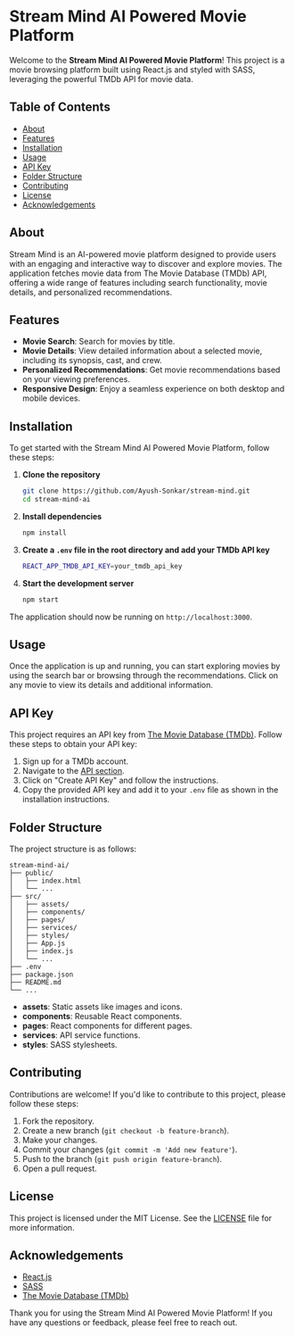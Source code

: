 # Stream Mind AI Powered Movie Platform

Welcome to the **Stream Mind AI Powered Movie Platform**! This project is a movie browsing platform built using React.js and styled with SASS, leveraging the powerful TMDb API for movie data.

## Table of Contents
- [About](#about)
- [Features](#features)
- [Installation](#installation)
- [Usage](#usage)
- [API Key](#api-key)
- [Folder Structure](#folder-structure)
- [Contributing](#contributing)
- [License](#license)
- [Acknowledgements](#acknowledgements)

## About
Stream Mind is an AI-powered movie platform designed to provide users with an engaging and interactive way to discover and explore movies. The application fetches movie data from The Movie Database (TMDb) API, offering a wide range of features including search functionality, movie details, and personalized recommendations.

## Features
- **Movie Search**: Search for movies by title.
- **Movie Details**: View detailed information about a selected movie, including its synopsis, cast, and crew.
- **Personalized Recommendations**: Get movie recommendations based on your viewing preferences.
- **Responsive Design**: Enjoy a seamless experience on both desktop and mobile devices.

## Installation
To get started with the Stream Mind AI Powered Movie Platform, follow these steps:

1. **Clone the repository**
   ```bash
   git clone https://github.com/Ayush-Sonkar/stream-mind.git
   cd stream-mind-ai
   ```

2. **Install dependencies**
   ```bash
   npm install
   ```

3. **Create a `.env` file in the root directory and add your TMDb API key**
   ```bash
   REACT_APP_TMDB_API_KEY=your_tmdb_api_key
   ```

4. **Start the development server**
   ```bash
   npm start
   ```

The application should now be running on `http://localhost:3000`.

## Usage
Once the application is up and running, you can start exploring movies by using the search bar or browsing through the recommendations. Click on any movie to view its details and additional information.

## API Key
This project requires an API key from [The Movie Database (TMDb)](https://www.themoviedb.org/documentation/api). Follow these steps to obtain your API key:

1. Sign up for a TMDb account.
2. Navigate to the [API section](https://www.themoviedb.org/settings/api).
3. Click on "Create API Key" and follow the instructions.
4. Copy the provided API key and add it to your `.env` file as shown in the installation instructions.

## Folder Structure
The project structure is as follows:

```
stream-mind-ai/
├── public/
│   ├── index.html
│   └── ...
├── src/
│   ├── assets/
│   ├── components/
│   ├── pages/
│   ├── services/
│   ├── styles/
│   ├── App.js
│   ├── index.js
│   └── ...
├── .env
├── package.json
├── README.md
└── ...
```

- **assets**: Static assets like images and icons.
- **components**: Reusable React components.
- **pages**: React components for different pages.
- **services**: API service functions.
- **styles**: SASS stylesheets.

## Contributing
Contributions are welcome! If you'd like to contribute to this project, please follow these steps:

1. Fork the repository.
2. Create a new branch (`git checkout -b feature-branch`).
3. Make your changes.
4. Commit your changes (`git commit -m 'Add new feature'`).
5. Push to the branch (`git push origin feature-branch`).
6. Open a pull request.

## License
This project is licensed under the MIT License. See the [LICENSE](LICENSE) file for more information.

## Acknowledgements
- [React.js](https://reactjs.org/)
- [SASS](https://sass-lang.com/)
- [The Movie Database (TMDb)](https://www.themoviedb.org/)

Thank you for using the Stream Mind AI Powered Movie Platform! If you have any questions or feedback, please feel free to reach out.
